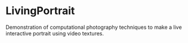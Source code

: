 # LivingPortrait
Demonstration of computational photography techniques to make a live interactive portrait using video textures.

